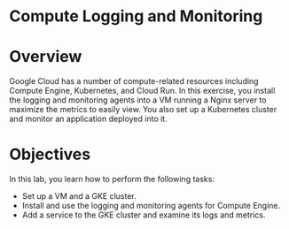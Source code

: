 # Compute Logging and Monitoring

# **Overview**

Google Cloud has a number of compute-related resources including Compute Engine, Kubernetes, and Cloud Run. In this exercise, you install the logging and monitoring agents into a VM running a Nginx server to maximize the metrics to easily view. You also set up a Kubernetes cluster and monitor an application deployed into it.

# Objectives

In this lab, you learn how to perform the following tasks:

- Set up a VM and a GKE cluster.
- Install and use the logging and monitoring agents for Compute Engine.
- Add a service to the GKE cluster and examine its logs and metrics.